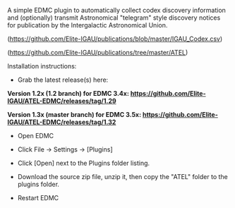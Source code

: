 A simple EDMC plugin to automatically collect codex discovery information and (optionally) transmit Astronomical "telegram" style discovery notices for publication by the Intergalactic Astronomical Union. 

(https://github.com/Elite-IGAU/publications/blob/master/IGAU_Codex.csv)

(https://github.com/Elite-IGAU/publications/tree/master/ATEL)


Installation instructions:

- Grab the latest release(s) here:

**Version 1.2x (1.2 branch) for EDMC 3.4x: https://github.com/Elite-IGAU/ATEL-EDMC/releases/tag/1.29** 

**Version 1.3x (master branch) for EDMC 3.5x: https://github.com/Elite-IGAU/ATEL-EDMC/releases/tag/1.32**

- Open EDMC

- Click File -> Settings -> [Plugins]

- Click [Open] next to the Plugins folder listing.

- Download the source zip file, unzip it, then copy the "ATEL" folder to the plugins folder.

- Restart EDMC
